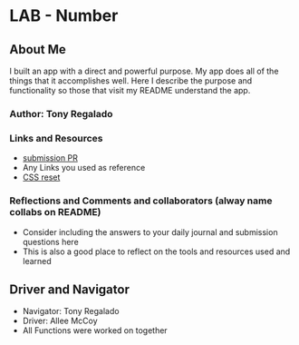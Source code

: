 # LAB - Number

## About Me

I built an app with a direct and powerful purpose. My app does all of the things that it accomplishes well. Here  I describe the purpose and functionality so those that visit my README understand the app.

### Author: Tony Regalado

### Links and Resources
* [submission PR](http://xyz.com)
* Any Links you used as reference
* [CSS reset](https://meyerweb.com/eric/tools/css/reset/)

### Reflections and Comments and collaborators (alway name collabs on README)
* Consider including the answers to your daily journal and submission questions here
* This is also a good place to reflect on the tools and resources used and learned

## Driver and Navigator
- Navigator: Tony Regalado
- Driver: Allee McCoy
- All Functions were worked on together 